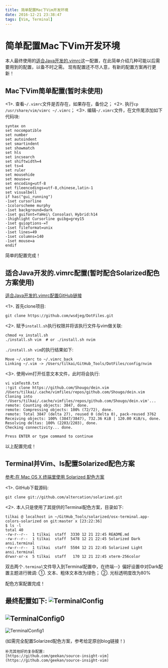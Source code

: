 ```yaml
---
title: 简单配置Mac下Vim开发环境
date: 2016-12-21 23:38:47
tags: [Vim, Terminal]
---
```


# 简单配置Mac下Vim开发环境
<!-- more -->
本人最终使用的[适合Java开发的.vimrc](https://github.com/wsdjeg/DotFiles)这一配置，在此简单介绍几种可能以后需要用到的配置，以备不时之需。
现有配置还不尽人意，有新的配置方案再行更新！
## Mac下Vim简单配置(暂时未使用)
<1>. 查看`~/.vimrc`文件是否存在，如果存在，备份之；
<2>. 执行`cp /usr/share/vim/vimrc ~/.vimrc`；
<3>. 编辑`~/.vimrc`文件，在文件尾添加如下代码块:

```
syntax on
set nocompatible
set number
set autoindent
set smartindent
set showmatch
set hls
set incsearch
set shiftwidth=4
set ts=4
set ruler
set mousehide
set mouse=v
set encoding=utf-8
set fileencodings=utf-8,chinese,latin-1
set visualbell
if has("gui_running")
-1set cursorline
-1colorscheme murphy
-1set background=dark
-1set guifont=YaHei\ Consolas\ Hybrid:h14
-1highlight Cursorline guibg=grey15
-1set guioptions-=T
-1set fileformat=unix
-1set lines=49
-1set columns=140
-1set mouse=a
endif
```
简单的配置完成！

## 适合Java开发的.vimrc配置(暂时配合Solarized配色方案使用)
[适合Java开发的.vimrc配置GitHub链接](https://github.com/wsdjeg/DotFiles)

<1>. 首先clone项目:

```
git clone https://github.com/wsdjeg/DotFiles.git
```
<2>. 赋予`install.sh`执行权限并将该执行文件与vim做关联:

```
chmod +x install.sh
./install.sh vim  # or ./install.sh nvim
```

`./install.sh vim`的执行结果如下:

```
Move ~/.vimrc to ~/.vimrc_back
Linking ~/.vim -> /Users/tilkai/GitHub_Tools/DotFiles/config/nvim
```

<3>. 使用vim打开任意文本文件，此时将会执行:

```
vi vimTest0.txt
:!git clone https://github.com/Shougo/dein.vim /Users/tilkai/.cache/vimfiles/repos/github.com/Shougo/dein.vim
Cloning into '/Users/tilkai/.cache/vimfiles/repos/github.com/Shougo/dein.vim'...
remote: Counting objects: 3847, done.
remote: Compressing objects: 100% (72/72), done.
remote: Total 3847 (delta 27), reused 0 (delta 0), pack-reused 3762
Receiving objects: 100% (3847/3847), 732.36 KiB | 120.00 KiB/s, done.
Resolving deltas: 100% (2203/2203), done.
Checking connectivity... done.

Press ENTER or type command to continue
```

以上配置完成！

## Terminal并Vim、ls配置Solarized配色方案
[参考:在 Mac OS X 终端里使用 Solarized 配色方案](http://www.vpsee.com/2013/09/use-the-solarized-color-theme-on-mac-os-x-terminal/)

<1>. GitHub下载源码:

```
git clone git://github.com/altercation/solarized.git
```

<2>. 本人只是使用了其提供的Terminal配色方案，目录如下:

```
tilkai @ localhost in ~/GitHub_Tools/solarized/osx-terminal.app-colors-solarized on git:master x [23:22:36] 
$ ls -l
total 40
-rw-r--r--  1 tilkai  staff  3330 12 21 22:45 README.md
-rw-r--r--  1 tilkai  staff  5478 12 21 22:45 Solarized Dark ansi.terminal
-rw-r--r--  1 tilkai  staff  5504 12 21 22:45 Solarized Light ansi.terminal
drwxr-xr-x  5 tilkai  staff   170 12 21 22:45 xterm-256color
```
双击两个`.terminal`文件导入到Terminal配置中，在终端--》偏好设置中对Dark配置主题进行微调:
①. 文本、粗体文本改为绿色；
②. 光标透明度改为80%

配色方案配置完成！

最终配置如下:
![TerminalConfig](http://ohx3k2vj3.bkt.clouddn.com/TerminalConfig.png)
---
![TerminalConfig0](http://ohx3k2vj3.bkt.clouddn.com/TerminalConfig0.png)
---
![TerminalConfig1](http://ohx3k2vj3.bkt.clouddn.com/TerminalConfig1.png)

(如需完全配置Solarized配色方案，参考给定原创blog链接！)

    补充其他好的复杂配置:
    [https://github.com/geekan/source-insight-vim](https://github.com/geekan/source-insight-vim)


